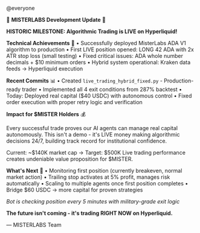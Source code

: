 @everyone

🚀 **MISTERLABS Development Update** 🚀

**HISTORIC MILESTONE: Algorithmic Trading is LIVE on Hyperliquid!**

**Technical Achievements** 🔧
• Successfully deployed MisterLabs ADA V1 algorithm to production
• First LIVE position opened: LONG 42 ADA with 2x ATR stop loss (small testing)
• Fixed critical issues: ADA whole number decimals + $10 minimum orders
• Hybrid system operational: Kraken data feeds → Hyperliquid execution

**Recent Commits** 📊
• Created `live_trading_hybrid_fixed.py` - Production-ready trader
• Implemented all 4 exit conditions from 287% backtest
• Today: Deployed real capital ($40 USDC) with autonomous control
• Fixed order execution with proper retry logic and verification

**Impact for $MISTER Holders** 💰

Every successful trade proves our AI agents can manage real capital autonomously. This isn't a demo - it's LIVE money making algorithmic decisions 24/7, building track record for institutional confidence.

Current: ~$140K market cap → Target: $500K
Live trading performance creates undeniable value proposition for $MISTER.

**What's Next** 🎯
• Monitoring first position (currently breakeven, normal market action)
• Trailing stop activates at 5% profit, manages risk automatically
• Scaling to multiple agents once first position completes
• Bridge $60 USDC → more capital for proven strategies

*Bot is checking position every 5 minutes with military-grade exit logic*

**The future isn't coming - it's trading RIGHT NOW on Hyperliquid.**

— MISTERLABS Team